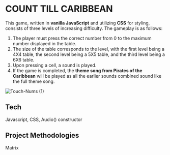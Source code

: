 # COUNT TILL CARIBBEAN

This game, written in **vanilla JavaScript** and utilizing **CSS** for styling, consists of three levels of increasing difficulty. The gameplay is as follows:

1. The player must press the correct number from 0 to the maximum number displayed in the table.
2. The size of the table corresponds to the level, with the first level being a 4X4 table, the second level being a 5X5 table, and the third level being a 6X6 table.
3. Upon pressing a cell, a sound is played. 
4. If the game is completed, the **theme song from Pirates of the Caribbean** will be played as all the earlier sounds combined sound like the full theme song.

<a href="https://avishaidotan.github.io/touch-nums/"><a/>

![Touch-Nums (1)](https://user-images.githubusercontent.com/108017307/211169694-4eeb025f-0a2e-4d76-8b5a-4ef03637bf6c.png)


## Tech
Javascript, CSS, Audio() constructor

## Project Methodologies
Matrix


<a href="https://avishaidotan.github.io/touch-nums/"><a/>
